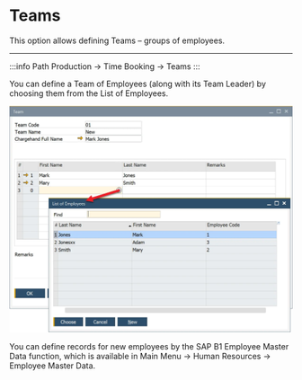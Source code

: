 # Teams

This option allows defining Teams – groups of employees.

---

:::info Path
Production → Time Booking → Teams
:::

You can define a Team of Employees (along with its Team Leader) by choosing them from the List of Employees.

![Team](./media/Team.webp)

You can define records for new employees by the SAP B1 Employee Master Data function, which is available in Main Menu → Human Resources → Employee Master Data.
